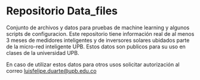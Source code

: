 # Repositorio Data_files

Conjunto de archivos y datos para pruebas de machine learning y algunos scripts de configuracion. Este repositorio tiene información real de al menos 3 meses de medidores inteligentes y de inversores solares ubidados parte de la micro-red inteligente UPB. Estos datos son publicos para su uso en clases de la universidad UPB.

En caso de utilizar estos datos para otros usos solicitar autorización al correo luisfelipe.duarte@upb.edu.co
